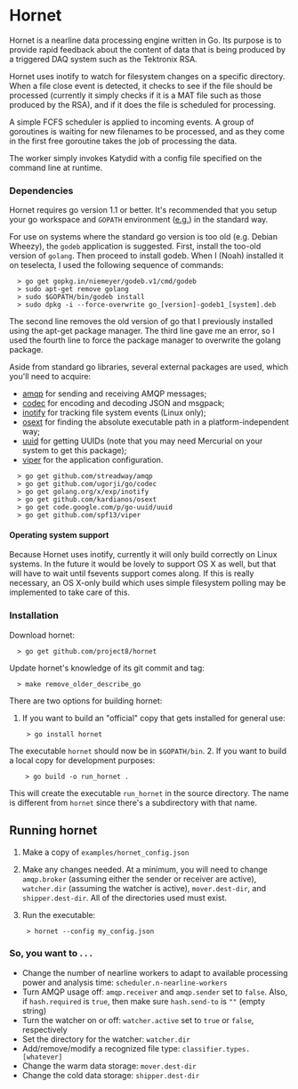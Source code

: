 # Hornet

Hornet is a nearline data processing engine written in Go.  Its purpose
is to provide rapid feedback about the content of data that is being produced
by a triggered DAQ system such as the Tektronix RSA.  

Hornet uses inotify to watch for filesystem changes on a specific directory.
When a file close event is detected, it checks to see if the file should be
processed (currently it simply checks if it is a MAT file such as those produced
by the RSA), and if it does the file is scheduled for processing.  

A simple FCFS scheduler is applied to incoming events.  A group of
goroutines is waiting for new filenames to be processed, and as they come in the
first free goroutine takes the job of processing the data.  

The worker simply invokes Katydid with a config file specified on the command
line at runtime.  

### Dependencies
Hornet requires go version 1.1 or better.  It's recommended that you setup your  go workspace and `GOPATH` environment ([e.g.](http://golang.org/doc/code.html#Workspaces)) in the standard way.

For use on systems where the standard go version is too old (e.g. Debian Wheezy), 
the `godeb` application is suggested.  First, install the too-old version of `golang`.
Then proceed to install godeb.  When I (Noah) installed it on teselecta, I used the following sequence of commands:
```
  > go get gopkg.in/niemeyer/godeb.v1/cmd/godeb
  > sudo apt-get remove golang
  > sudo $GOPATH/bin/godeb install
  > sudo dpkg -i --force-overwrite go_[version]-godeb1_[system].deb
```
The second line removes the old version of go that I previously installed using the apt-get package manager.
The third line gave me an error, so I used the fourth line to force the package manager to overwrite 
the golang package.

Aside from standard go libraries, several external packages are used, which you'll need to acquire:
* [amqp](https://github.com/streadway/amqp) for sending and receiving AMQP messages;
* [codec](https://github.com/ugorji/go/codec) for encoding and decoding JSON and msgpack;
* [inotify](https://golang.org/x/exp/inotify) for tracking file system events (Linux only);
* [osext](https://github.com/kardianos/osext) for finding the absolute executable path in a platform-independent way;
* [uuid](https://code.google.com/p/go-uuid/uuid) for getting UUIDs (note that you may need Mercurial on your system to get this package);
* [viper](https://github.com/spf13/viper) for the application configuration.
```
  > go get github.com/streadway/amqp
  > go get github.com/ugorji/go/codec
  > go get golang.org/x/exp/inotify
  > go get github.com/kardianos/osext
  > go get code.google.com/p/go-uuid/uuid
  > go get github.com/spf13/viper
```

#### Operating system support
Because Hornet uses inotify, currently it will only build correctly on Linux
systems.  In the future it would be lovely to support OS X as well, but that will
have to wait until fsevents support comes along.  If this is really necessary,
an OS X-only build which uses simple filesystem polling may be implemented to take
care of this.


### Installation
Download hornet:
```
  > go get github.com/project8/hornet
```

Update hornet's knowledge of its git commit and tag:
```
  > make remove_older_describe_go
```

There are two options for building hornet:

1. If you want to build an "official" copy that gets installed for general use:

        > go install hornet

 The executable `hornet` should now be in `$GOPATH/bin`.
2. If you want to build a local copy for development purposes:

        > go build -o run_hornet .

 This will create the executable `run_hornet` in the source directory. The name is different from `hornet` since there's a subdirectory with that name.


## Running hornet
1. Make a copy of `examples/hornet_config.json`
2. Make any changes needed.  At a minimum, you will need to change `amqp.broker` (assuming either the sender or receiver are active), `watcher.dir` (assuming the watcher is active), `mover.dest-dir`, and `shipper.dest-dir`.  All of the directories used must exist.
3. Run the executable:

        > hornet --config my_config.json

### So, you want to . . .
* Change the number of nearline workers to adapt to available processing power and analysis time: `scheduler.n-nearline-workers`
* Turn AMQP usage off: `amqp.receiver` and `amqp.sender` set to `false`.  Also, if `hash.required` is `true`, then make sure `hash.send-to` is `""` (empty string)
* Turn the watcher on or off: `watcher.active` set to `true` or `false`, respectively
* Set the directory for the watcher: `watcher.dir`
* Add/remove/modify a recognized file type: `classifier.types.[whatever]`
* Change the warm data storage: `mover.dest-dir`
* Change the cold data storage: `shipper.dest-dir`
